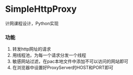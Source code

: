 # SimpleHttpProxy
计网课程设计，Python实现


### 功能
1. 转发http网址的请求
2. 用线程池，为每一个请求分发一个线程
3. 敏感网站过滤，在pac本地文件中添加不可以访问的网站即可
4. 在浏览器中设置好ProxyServer的HOST和PORT即可
